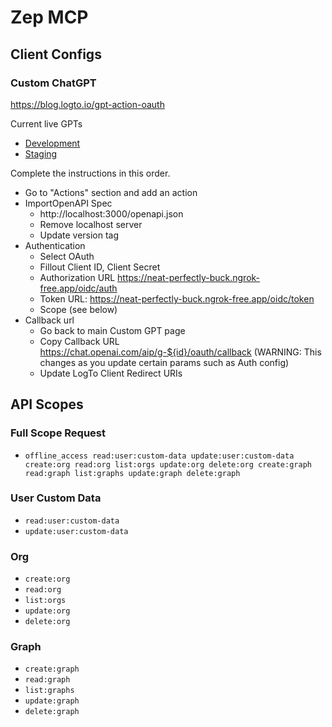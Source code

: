 # Zep MCP

## Client Configs
### Custom ChatGPT
https://blog.logto.io/gpt-action-oauth

Current live GPTs
- [Development](https://chatgpt.com/g/g-68cd5c1588a08191bdbceac311002291-development-coeus-gpt?model=gpt-5)
- [Staging](https://chatgpt.com/g/g-68bea1c9625881918615156829f9b66c-coeus-gpt?model=gpt-5)

Complete the instructions in this order.

- Go to "Actions" section and add an action
- ImportOpenAPI Spec
    - http://localhost:3000/openapi.json
    - Remove localhost server
    - Update version tag
- Authentication
    - Select OAuth
    - Fillout Client ID, Client Secret
    - Authorization URL https://neat-perfectly-buck.ngrok-free.app/oidc/auth
    - Token URL: https://neat-perfectly-buck.ngrok-free.app/oidc/token
    - Scope (see below)
- Callback url
    - Go back to main Custom GPT page
    - Copy Callback URL https://chat.openai.com/aip/g-${id}/oauth/callback (WARNING: This changes as you update certain params such as Auth config)
    - Update LogTo Client Redirect URIs

## API Scopes

### Full Scope Request
- `offline_access read:user:custom-data update:user:custom-data create:org read:org list:orgs update:org delete:org create:graph read:graph list:graphs update:graph delete:graph`

### User Custom Data
- `read:user:custom-data`
- `update:user:custom-data`

### Org
- `create:org`
- `read:org`
- `list:orgs`
- `update:org`
- `delete:org`

### Graph
- `create:graph`
- `read:graph`
- `list:graphs`
- `update:graph`
- `delete:graph`
